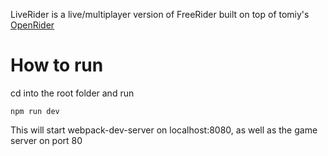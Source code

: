 LiveRider is a live/multiplayer version of FreeRider built on top of tomiy's [OpenRider](https://github.com/tomiy/openrider)

# How to run

cd into the root folder and run

```console
npm run dev
```

This will start webpack-dev-server on localhost:8080, as well as the game server on port 80
